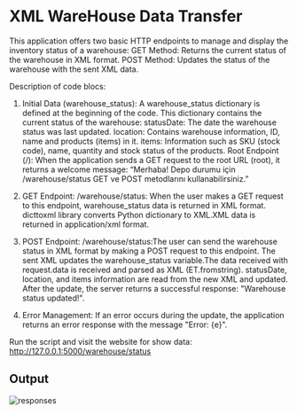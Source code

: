 
# XML WareHouse Data Transfer

This application offers two basic HTTP endpoints to manage and display the inventory status of a warehouse:
GET Method: Returns the current status of the warehouse in XML format.
POST Method: Updates the status of the warehouse with the sent XML data.

Description of code blocs:

1. Initial Data (warehouse_status): A warehouse_status dictionary is
defined at the beginning of the code. This dictionary contains the
current status of the warehouse:
statusDate: The date the warehouse status was last updated.
location: Contains warehouse information, ID, name and products
(items) in it.
items: Information such as SKU (stock code), name, quantity and
stock status of the products.
Root Endpoint (/): When the application sends a GET request to the
root URL (root), it returns a welcome message:
“Merhaba! Depo durumu için /warehouse/status GET ve POST metodlarını kullanabilirsiniz.”

2. GET Endpoint: /warehouse/status: When the user makes a GET request to this endpoint, warehouse_status data is returned in XML
format. dicttoxml library converts Python dictionary to XML.XML data is returned in application/xml format.

3. POST Endpoint: /warehouse/status:The user can send the warehouse status in XML format by making a POST request to this
endpoint. The sent XML updates the warehouse_status variable.The data
received with request.data is received and parsed as XML (ET.fromstring). statusDate, location, and items information are read
from the new XML and updated. After the update, the server returns a successful response: "Warehouse status updated!".

4. Error Management: If an error occurs during the update, the
application returns an error response with the message "Error: {e}".

Run the script and visit the website for show data: http://127.0.0.1:5000/warehouse/status

## Output
![responses](https://github.com/user-attachments/assets/43f60ee9-e85c-4923-82ad-45f1550a8fd3)





